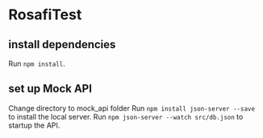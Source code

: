 # RosafiTest


## install dependencies
Run `npm install`.

## set up Mock API

Change directory to mock_api folder
Run `npm install json-server --save` to install the local server.
Run `npm json-server --watch src/db.json` to startup the API.

